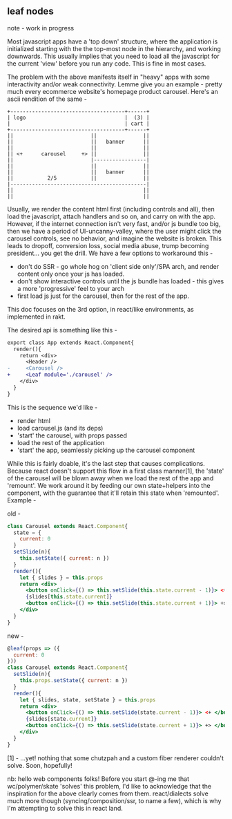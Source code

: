 leaf nodes
---

note - work in progress 

Most javascript apps have a 'top down' structure, where the application is initialized starting with the the top-most node in the hierarchy, and working downwards. This usually implies that you need to load all the javascript for the current 'view' before you run any code. This is fine in most cases. 

The problem with the above manifests itself in "heavy" apps with some interactivity and/or weak connectivity. Lemme give you an example - pretty much every ecommerce website's homepage product carousel. Here's an ascii rendition of the same -

```
+-------------------------------------+------+
| logo                                |  (3) | 
|                                     | cart |
+-------------------------------------+------+
||                         ||               ||
||                         ||   banner      ||
||                         ||               ||
|| <+      carousel     +> ||               ||
||                         |-----------------|
||                         ||               ||
||                         ||   banner      ||
||           2/5           ||               ||
|--------------------------------------------|
||                                          ||
||                                          ||
```

Usually, we render the content html first (including controls and all), then load the javascript, attach handlers and so on, and carry on with the app. However, if the internet connection isn't very fast, and/or js bundle too big, then we have a period of UI-uncanny-valley, where the user might click the carousel controls, see no behavior, and imagine the website is broken. This leads to dropoff, conversion loss, social media abuse, trump becoming president... you get the drill. We have a few options to workaround this - 

- don't do SSR - go whole hog on 'client side only'/SPA arch, and render content only once your js has loaded. 
- don't show interactive controls until the js bundle has loaded - this gives a more 'progressive' feel to your arch
- first load js just for the carousel, then for the rest of the app. 

This doc focuses on the 3rd option, in react/like environments, as implemented in rakt. 

The desired api is something like this -
```diff
export class App extends React.Component{
  render(){
    return <div>
      <Header />
-     <Carousel />
+     <Leaf module='./carousel' />      
    </div>
  }
}
```

This is the sequence we'd like - 

- render html
- load carousel.js (and its deps)
- 'start' the carousel, with props passed 
- load the rest of the application
- 'start' the app, seamlessly picking up the carousel component 

While this is fairly doable, it's the last step that causes complications. Because react doesn't support this flow in a first class manner[1], the 'state' of the carousel will be blown away when we load the rest of the app and 'remount'. We work around it by feeding our own state+helpers into the component, with the guarantee that it'll retain this state when 'remounted'. Example -

old - 
```jsx
class Carousel extends React.Component{
  state = {
    current: 0
  }
  setSlide(n){
    this.setState({ current: n })
  }
  render(){
    let { slides } = this.props
    return <div>
      <button onClick={() => this.setSlide(this.state.current - 1)}> <+ </button>
      {slides[this.state.current]}
      <button onClick={() => this.setSlide(this.state.current + 1)}> +> </button>
    </div>
  }
}
```

new - 
```jsx
@leaf(props => ({
  current: 0
}))
class Carousel extends React.Component{
  setSlide(n){
    this.props.setState({ current: n })
  }
  render(){
    let { slides, state, setState } = this.props
    return <div>
      <button onClick={() => this.setSlide(state.current - 1)}> <+ </button>
      {slides[state.current]}
      <button onClick={() => this.setSlide(state.current + 1)}> +> </button>
    </div>
  }
}
```

[1] - ...yet! nothing that some chutzpah and a custom fiber renderer couldn't solve. Soon, hopefully!

nb: hello web components folks! Before you start @-ing me that wc/polymer/skate 'solves' this problem, I'd like to acknowledge that the inspiration for the above clearly comes from them. react/dialects solve much more though (syncing/composition/ssr, to name a few), which is why I'm attempting to solve this in react land. 